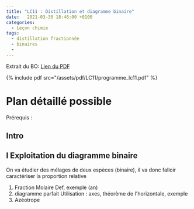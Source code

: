```yaml
---
title: "LC11 : Distillation et diagramme binaire"
date:   2021-03-30 18:46:00 +0100
categories:
  - Leçon chimie
tags:
  - distillation fractionnée
  - binaires
  -
---
```

Extrait du BO:
[Lien du PDF](/assets/pdf/LC11/programme_lc11.pdf)

{% include pdf src="/assets/pdf/LC11/programme_lc11.pdf" %}


# Plan détaillé possible
Prérequis : 
## Intro
## I Exploitation du diagramme binaire
On va étudier des mélages de deux espèces (binaire), il va donc falloir caractériser la proportion relative
1) Fraction Molaire
Def, exemple (an)
3) diagramme parfait
Utilisation : axes, théorème de l'horizontale, exemple
5) Azéotrope

